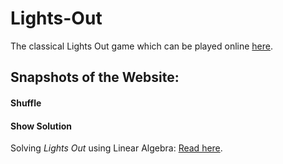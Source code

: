 # Lights-Out

The classical Lights Out game which can be played online [here](https://ojaswy.github.io/Lights-Out/).

## Snapshots of the Website:

#### Shuffle

[]()

#### Show Solution

[]()

Solving *Lights Out* using Linear Algebra: [Read here](http://cau.ac.kr/~mhhgtx/courses/LinearAlgebra/references/MadsenLightsOut.pdf).


